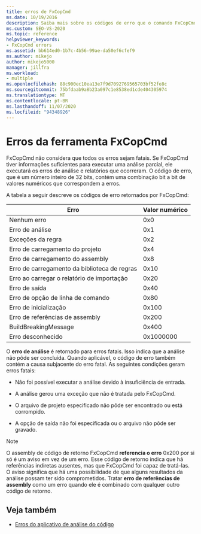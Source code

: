 ```yaml
---
title: erros de FxCopCmd
ms.date: 10/19/2016
description: Saiba mais sobre os códigos de erro que o comando FxCopCmd retorna. Veja qual tipo de erro cada código representa e descubra como reconhecer erros fatais.
ms.custom: SEO-VS-2020
ms.topic: reference
helpviewer_keywords:
- FxCopCmd errors
ms.assetid: bb614ed0-1b7c-4b56-99ae-da50ef6cfef9
ms.author: mikejo
author: mikejo5000
manager: jillfra
ms.workload:
- multiple
ms.openlocfilehash: 88c900ec10ea13e7f9d7092769565703bf52fe8c
ms.sourcegitcommit: 75bfdaab9a8b23a097c1e8538ed1cde404305974
ms.translationtype: MT
ms.contentlocale: pt-BR
ms.lasthandoff: 11/07/2020
ms.locfileid: "94348926"
---
```

# <a name="fxcopcmd-tool-errors"></a>Erros da ferramenta FxCopCmd

FxCopCmd não considera que todos os erros sejam fatais. Se FxCopCmd tiver informações suficientes para executar uma análise parcial, ele executará os erros de análise e relatórios que ocorreram. O código de erro, que é um número inteiro de 32 bits, contém uma combinação bit a bit de valores numéricos que correspondem a erros.

A tabela a seguir descreve os códigos de erro retornados por FxCopCmd:

|Erro|Valor numérico|
|-----------|-------------------|
|Nenhum erro|0x0|
|Erro de análise|0x1|
|Exceções da regra|0x2|
|Erro de carregamento do projeto|0x4|
|Erro de carregamento do assembly|0x8|
|Erro de carregamento da biblioteca de regras|0x10|
|Erro ao carregar o relatório de importação|0x20|
|Erro de saída|0x40|
|Erro de opção de linha de comando|0x80|
|Erro de inicialização|0x100|
|Erro de referências de assembly|0x200|
|BuildBreakingMessage|0x400|
|Erro desconhecido|0x1000000|

O **erro de análise** é retornado para erros fatais. Isso indica que a análise não pôde ser concluída. Quando aplicável, o código de erro também contém a causa subjacente do erro fatal. As seguintes condições geram erros fatais:

- Não foi possível executar a análise devido à insuficiência de entrada.

- A análise gerou uma exceção que não é tratada pelo FxCopCmd.

- O arquivo de projeto especificado não pôde ser encontrado ou está corrompido.

- A opção de saída não foi especificada ou o arquivo não pôde ser gravado.

> [!NOTE]
> O assembly de código de retorno FxCopCmd **referencia o erro** 0x200 por si só é um aviso em vez de um erro. Esse código de retorno indica que há referências indiretas ausentes, mas que FxCopCmd foi capaz de tratá-las. O aviso significa que há uma possibilidade de que alguns resultados da análise possam ter sido comprometidos. Tratar **erro de referências de assembly** como um erro quando ele é combinado com qualquer outro código de retorno.

## <a name="see-also"></a>Veja também

- [Erros do aplicativo de análise do código](../code-quality/code-analysis-application-errors.md)

